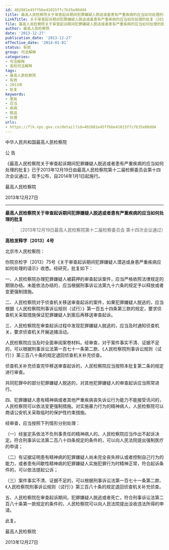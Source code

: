 ```yaml
---
id: 402881e45ffbbe41015ffc7b35e80dd4
title: 最高人民检察院关于审查起诉期间犯罪嫌疑人脱逃或者患有严重疾病的应当如何处理的批复
LinkTitle: 关于审查起诉期间犯罪嫌疑人脱逃或者患有严重疾病的应当如何处理的批复（2013）
file: 最高人民检察院关于审查起诉期间犯罪嫌疑人脱逃或者患有严重疾病的应当如何处理的批复_20131227_402881e45ffbbe41015ffc7b35e80dd4.docx
author: 最高人民检察院
date: '2013-12-27'
publication_date: '2013-12-27'
effective_date: '2014-01-01'
status: 有效
group: 司法解释
categories:
- 司法解释
- 高检司法解释
tags:
- 最高人民检察院
- 有效
- 2013年
- 批复
keywords:
- 患有
- 应当
- 疾病
- 脱逃
- 处理
urls:
- https://flk.npc.gov.cn/detail?id=402881e45ffbbe41015ffc7b35e80dd4
---
```


中华人民共和国最高人民检察院

公 告

《最高人民检察院关于审查起诉期间犯罪嫌疑人脱逃或者患有严重疾病的应当如何处理的批复》已于2013年12月19日由最高人民检察院第十二届检察委员会第十四次会议通过，现予公布，自2014年1月1日起施行。

最高人民检察院

2013年12月27日

---

**最高人民检察院关于审查起诉期间犯罪嫌疑人脱逃或者患有严重疾病的应当如何处理的批复**

> （2013年12月19日最高人民检察院第十二届检察委员会
> 第十四次会议通过）

**高检发释字〔2013〕4号**

北京市人民检察院：

你院京检字〔2013〕75号《关于审查起诉期间犯罪嫌疑人潜逃或身患严重疾病应如何处理的请示》收悉。经研究，批复如下：

一、人民检察院办理犯罪嫌疑人被羁押的审查起诉案件，应当严格依照法律规定的期限办结。未能依法办结的，应当根据刑事诉讼法第九十六条的规定予以释放或者变更强制措施。

二、人民检察院对于侦查机关移送审查起诉的案件，如果犯罪嫌疑人脱逃的，应当根据《人民检察院刑事诉讼规则（试行）》第一百五十四条第三款的规定，要求侦查机关采取措施保证犯罪嫌疑人到案后再移送审查起诉。

三、人民检察院在审查起诉过程中发现犯罪嫌疑人脱逃的，应当及时通知侦查机关，要求侦查机关开展追捕活动。

人民检察院应当及时全面审阅案卷材料。经审查，对于案件事实不清、证据不足的，可以根据刑事诉讼法第一百七十一条第二款、《人民检察院刑事诉讼规则（试行）》第三百八十条的规定退回侦查机关补充侦查。

侦查机关补充侦查完毕移送审查起诉的，人民检察院应当按照本批复第二条的规定进行审查。

共同犯罪中的部分犯罪嫌疑人脱逃的，对其他犯罪嫌疑人的审查起诉应当照常进行。

四、犯罪嫌疑人患有精神病或者其他严重疾病丧失诉讼行为能力不能接受讯问的，人民检察院可以依法变更强制措施。对实施暴力行为的精神病人，人民检察院可以商请公安机关采取临时的保护性约束措施。

经审查，应当按照下列情形分别处理：

（一）经鉴定系依法不负刑事责任的精神病人的，人民检察院应当作出不起诉决定。符合刑事诉讼法第二百八十四条规定的条件的，可以向人民法院提出强制医疗的申请；

（二）有证据证明患有精神病的犯罪嫌疑人尚未完全丧失辨认或者控制自己行为的能力，或者患有间歇性精神病的犯罪嫌疑人实施犯罪行为时精神正常，符合起诉条件的，可以依法提起公诉；

（三）案件事实不清、证据不足的，可以根据刑事诉讼法第一百七十一条第二款、《人民检察院刑事诉讼规则（试行）》第三百八十条的规定退回侦查机关补充侦查。

五、人民检察院在审查起诉期间，犯罪嫌疑人脱逃或者死亡，符合刑事诉讼法第二百八十条第一款规定的条件的，人民检察院可以向人民法院提出没收违法所得的申请。

此复。

最高人民检察院

2013年12月27日
